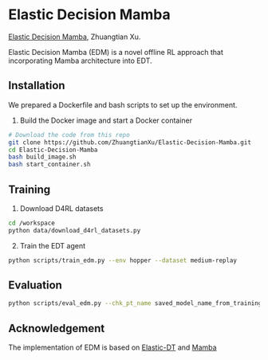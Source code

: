 # Elastic Decision Mamba


[Elastic Decision Mamba](https://github.com/ZhuangtianXu/Elastic-Decision-Mamba/), Zhuangtian Xu.

Elastic Decision Mamba (EDM) is a novel offline RL approach that incorporating Mamba architecture into EDT.

## Installation
We prepared a Dockerfile and bash scripts to set up the environment.

1. Build the Docker image and start a Docker container 
```bash
# Download the code from this repo
git clone https://github.com/ZhuangtianXu/Elastic-Decision-Mamba.git
cd Elastic-Decision-Mamba
bash build_image.sh
bash start_container.sh
```

## Training
1. Download D4RL datasets
```bash
cd /workspace
python data/download_d4rl_datasets.py
```

2. Train the EDT agent
```bash
python scripts/train_edm.py --env hopper --dataset medium-replay
```

## Evaluation
```bash
python scripts/eval_edm.py --chk_pt_name saved_model_name_from_training.pt
```

## Acknowledgement
The implementation of EDM is based on [Elastic-DT](https://github.com/kristery/Elastic-DT) and [Mamba](https://github.com/state-spaces/mamba)

